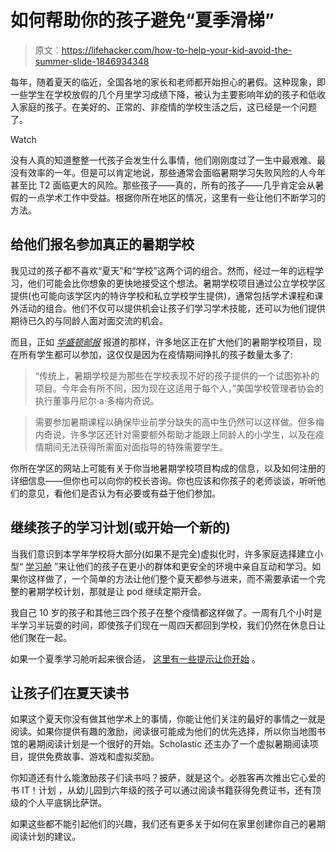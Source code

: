 # 如何帮助你的孩子避免“夏季滑梯”

> 原文：<https://lifehacker.com/how-to-help-your-kid-avoid-the-summer-slide-1846934348>

每年，随着夏天的临近，全国各地的家长和老师都开始担心的暑假。这种现象，即一些学生在学校放假的几个月里学习成绩下降，被认为主要影响年幼的孩子和低收入家庭的孩子。在美好的、正常的、非疫情的学校生活之后，这已经是一个问题了。

Watch

没有人真的知道整整一代孩子会发生什么事情，他们刚刚度过了一生中最艰难、最没有效率的一年。但是可以肯定地说，那些通常会面临暑期学习失败风险的人今年甚至比 T2 面临更大的风险。那些孩子——真的，所有的孩子——几乎肯定会从暑假的一点学术工作中受益。根据你所在地区的情况，这里有一些让他们不断学习的方法。

## 给他们报名参加真正的暑期学校

我见过的孩子都不喜欢“夏天”和“学校”这两个词的组合。然而，经过一年的远程学习，他们可能会比你想象的更快地接受这个想法。暑期学校项目通过公立学校学区提供(也可能向该学区内的特许学校和私立学校学生提供)，通常包括学术课程和课外活动的组合。他们不仅可以提供机会让孩子们学习学术技能，还可以为他们提供期待已久的与同龄人面对面交流的机会。

而且，正如 [*华盛顿邮报*](https://www.washingtonpost.com/education/pandemic-summer-school/2021/04/21/bf71acf6-9882-11eb-a6d0-13d207aadb78_story.html) 报道的那样，许多地区正在扩大他们的暑期学校项目，现在所有学生都可以参加，这仅仅是因为在疫情期间挣扎的孩子数量太多了:

> “传统上，暑期学校是为那些在学校表现不好的孩子提供的一个试图弥补的项目。今年会有所不同，因为现在这适用于每个人，”美国学校管理者协会的执行董事丹尼尔·a·多梅内奇说。

> 需要参加暑期课程以确保毕业前学分缺失的高中生仍然可以这样做。但多梅内奇说，许多学区还针对需要额外帮助才能跟上同龄人的小学生，以及在疫情期间无法获得所需面对面指导的特殊需要学生。

你所在学区的网站上可能有关于你当地暑期学校项目构成的信息，以及如何注册的详细信息——但你也可以向你的校长咨询。你也应该和你孩子的老师谈谈，听听他们的意见，看他们是否认为有必要或有益于他们参加。

## 继续孩子的学习计划(或开始一个新的)

当我们意识到本学年学校将大部分(如果不是完全)虚拟化时，许多家庭选择建立小型“ [学习舱](https://offspring.lifehacker.com/how-to-start-your-own-learning-co-op-at-home-1844394666) ”来让他们的孩子在更小的群体和更安全的环境中亲自互动和学习。如果你这样做了，一个简单的方法让他们整个夏天都参与进来，而不需要承诺一个完整的暑期学校计划，那就是让 pod 继续定期开会。

我自己 10 岁的孩子和其他三四个孩子在整个疫情都这样做了。一周有几个小时是半学习半玩耍的时间，即使孩子们现在一周四天都回到学校，我们仍然在休息日让他们聚在一起。

如果一个夏季学习舱听起来很合适， [这里有一些提示让你开始](https://offspring.lifehacker.com/how-to-start-your-own-learning-co-op-at-home-1844394666) 。

## 让孩子们在夏天读书

如果这个夏天你没有做其他学术上的事情，你能让他们关注的最好的事情之一就是阅读。如果你提供有趣的激励，阅读很可能成为他们的优先选择，所以你当地图书馆的暑期阅读计划是一个很好的开始。Scholastic 还主办了一个虚拟暑期阅读项目，提供免费故事、游戏和虚拟奖励。

你知道还有什么能激励孩子们读书吗？披萨，就是这个。必胜客再次推出它心爱的书 IT！计划 ，从幼儿园到六年级的孩子可以通过阅读书籍获得免费证书，还有顶级的个人平底锅比萨饼。

如果这些都不能引起他们的兴趣，我们还有更多关于如何在家里创建你自己的暑期阅读计划的建议。